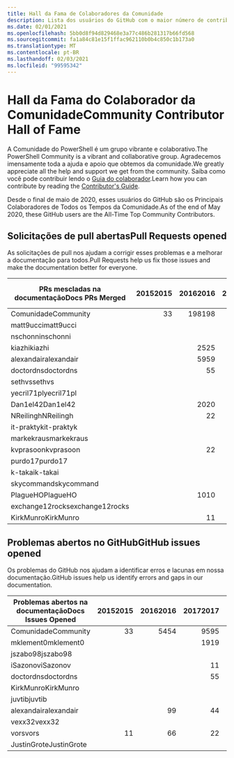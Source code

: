 ```yaml
---
title: Hall da Fama de Colaboradores da Comunidade
description: Lista dos usuários do GitHub com o maior número de contribuições para o projeto PowerShell-Doc.
ms.date: 02/01/2021
ms.openlocfilehash: 5bb0d8f94d829468e3a77c486b281317b66fd568
ms.sourcegitcommit: fa1a84c81e15f1ffac962110b0b4c850c1b173a0
ms.translationtype: MT
ms.contentlocale: pt-BR
ms.lasthandoff: 02/03/2021
ms.locfileid: "99595342"
---
```

# <a name="community-contributor-hall-of-fame"></a><span data-ttu-id="5e7eb-103">Hall da Fama do Colaborador da Comunidade</span><span class="sxs-lookup"><span data-stu-id="5e7eb-103">Community Contributor Hall of Fame</span></span>

<span data-ttu-id="5e7eb-104">A Comunidade do PowerShell é um grupo vibrante e colaborativo.</span><span class="sxs-lookup"><span data-stu-id="5e7eb-104">The PowerShell Community is a vibrant and collaborative group.</span></span> <span data-ttu-id="5e7eb-105">Agradecemos imensamente toda a ajuda e apoio que obtemos da comunidade.</span><span class="sxs-lookup"><span data-stu-id="5e7eb-105">We greatly appreciate all the help and support we get from the community.</span></span> <span data-ttu-id="5e7eb-106">Saiba como você pode contribuir lendo o [Guia do colaborador][contrib].</span><span class="sxs-lookup"><span data-stu-id="5e7eb-106">Learn how you can contribute by reading the [Contributor's Guide][contrib].</span></span>

<span data-ttu-id="5e7eb-107">Desde o final de maio de 2020, esses usuários do GitHub são os Principais Colaboradores de Todos os Tempos da Comunidade.</span><span class="sxs-lookup"><span data-stu-id="5e7eb-107">As of the end of May 2020, these GitHub users are the All-Time Top Community Contributors.</span></span>

## <a name="pull-requests-opened"></a><span data-ttu-id="5e7eb-108">Solicitações de pull abertas</span><span class="sxs-lookup"><span data-stu-id="5e7eb-108">Pull Requests opened</span></span>

<span data-ttu-id="5e7eb-109">As solicitações de pull nos ajudam a corrigir esses problemas e a melhorar a documentação para todos.</span><span class="sxs-lookup"><span data-stu-id="5e7eb-109">Pull Requests help us fix those issues and make the documentation better for everyone.</span></span>

| <span data-ttu-id="5e7eb-110">PRs mescladas na documentação</span><span class="sxs-lookup"><span data-stu-id="5e7eb-110">Docs PRs Merged</span></span> | <span data-ttu-id="5e7eb-111">2015</span><span class="sxs-lookup"><span data-stu-id="5e7eb-111">2015</span></span> | <span data-ttu-id="5e7eb-112">2016</span><span class="sxs-lookup"><span data-stu-id="5e7eb-112">2016</span></span> | <span data-ttu-id="5e7eb-113">2017</span><span class="sxs-lookup"><span data-stu-id="5e7eb-113">2017</span></span> | <span data-ttu-id="5e7eb-114">2018</span><span class="sxs-lookup"><span data-stu-id="5e7eb-114">2018</span></span> | <span data-ttu-id="5e7eb-115">2019</span><span class="sxs-lookup"><span data-stu-id="5e7eb-115">2019</span></span> | <span data-ttu-id="5e7eb-116">2020</span><span class="sxs-lookup"><span data-stu-id="5e7eb-116">2020</span></span> | <span data-ttu-id="5e7eb-117">2021</span><span class="sxs-lookup"><span data-stu-id="5e7eb-117">2021</span></span> | <span data-ttu-id="5e7eb-118">Grande Total</span><span class="sxs-lookup"><span data-stu-id="5e7eb-118">Grand Total</span></span> |
| --------------- | ---: | ---: | ---: | ---: | ---: | ---: | ---: | ----------: |
| <span data-ttu-id="5e7eb-119">Comunidade</span><span class="sxs-lookup"><span data-stu-id="5e7eb-119">Community</span></span>       |    <span data-ttu-id="5e7eb-120">3</span><span class="sxs-lookup"><span data-stu-id="5e7eb-120">3</span></span> |  <span data-ttu-id="5e7eb-121">198</span><span class="sxs-lookup"><span data-stu-id="5e7eb-121">198</span></span> |  <span data-ttu-id="5e7eb-122">448</span><span class="sxs-lookup"><span data-stu-id="5e7eb-122">448</span></span> |  <span data-ttu-id="5e7eb-123">468</span><span class="sxs-lookup"><span data-stu-id="5e7eb-123">468</span></span> |  <span data-ttu-id="5e7eb-124">322</span><span class="sxs-lookup"><span data-stu-id="5e7eb-124">322</span></span> |  <span data-ttu-id="5e7eb-125">162</span><span class="sxs-lookup"><span data-stu-id="5e7eb-125">162</span></span> |   <span data-ttu-id="5e7eb-126">14</span><span class="sxs-lookup"><span data-stu-id="5e7eb-126">14</span></span> |        <span data-ttu-id="5e7eb-127">1615</span><span class="sxs-lookup"><span data-stu-id="5e7eb-127">1615</span></span> |
| <span data-ttu-id="5e7eb-128">matt9ucci</span><span class="sxs-lookup"><span data-stu-id="5e7eb-128">matt9ucci</span></span>       |      |      |  <span data-ttu-id="5e7eb-129">157</span><span class="sxs-lookup"><span data-stu-id="5e7eb-129">157</span></span> |   <span data-ttu-id="5e7eb-130">80</span><span class="sxs-lookup"><span data-stu-id="5e7eb-130">80</span></span> |   <span data-ttu-id="5e7eb-131">30</span><span class="sxs-lookup"><span data-stu-id="5e7eb-131">30</span></span> |    <span data-ttu-id="5e7eb-132">1</span><span class="sxs-lookup"><span data-stu-id="5e7eb-132">1</span></span> |      |         <span data-ttu-id="5e7eb-133">268</span><span class="sxs-lookup"><span data-stu-id="5e7eb-133">268</span></span> |
| <span data-ttu-id="5e7eb-134">nschonni</span><span class="sxs-lookup"><span data-stu-id="5e7eb-134">nschonni</span></span>        |      |      |      |   <span data-ttu-id="5e7eb-135">14</span><span class="sxs-lookup"><span data-stu-id="5e7eb-135">14</span></span> |  <span data-ttu-id="5e7eb-136">138</span><span class="sxs-lookup"><span data-stu-id="5e7eb-136">138</span></span> |   <span data-ttu-id="5e7eb-137">10</span><span class="sxs-lookup"><span data-stu-id="5e7eb-137">10</span></span> |      |         <span data-ttu-id="5e7eb-138">162</span><span class="sxs-lookup"><span data-stu-id="5e7eb-138">162</span></span> |
| <span data-ttu-id="5e7eb-139">kiazhi</span><span class="sxs-lookup"><span data-stu-id="5e7eb-139">kiazhi</span></span>          |      |   <span data-ttu-id="5e7eb-140">25</span><span class="sxs-lookup"><span data-stu-id="5e7eb-140">25</span></span> |   <span data-ttu-id="5e7eb-141">79</span><span class="sxs-lookup"><span data-stu-id="5e7eb-141">79</span></span> |   <span data-ttu-id="5e7eb-142">12</span><span class="sxs-lookup"><span data-stu-id="5e7eb-142">12</span></span> |      |      |      |         <span data-ttu-id="5e7eb-143">116</span><span class="sxs-lookup"><span data-stu-id="5e7eb-143">116</span></span> |
| <span data-ttu-id="5e7eb-144">alexandair</span><span class="sxs-lookup"><span data-stu-id="5e7eb-144">alexandair</span></span>      |      |   <span data-ttu-id="5e7eb-145">59</span><span class="sxs-lookup"><span data-stu-id="5e7eb-145">59</span></span> |    <span data-ttu-id="5e7eb-146">8</span><span class="sxs-lookup"><span data-stu-id="5e7eb-146">8</span></span> |   <span data-ttu-id="5e7eb-147">26</span><span class="sxs-lookup"><span data-stu-id="5e7eb-147">26</span></span> |    <span data-ttu-id="5e7eb-148">2</span><span class="sxs-lookup"><span data-stu-id="5e7eb-148">2</span></span> |    <span data-ttu-id="5e7eb-149">1</span><span class="sxs-lookup"><span data-stu-id="5e7eb-149">1</span></span> |      |          <span data-ttu-id="5e7eb-150">96</span><span class="sxs-lookup"><span data-stu-id="5e7eb-150">96</span></span> |
| <span data-ttu-id="5e7eb-151">doctordns</span><span class="sxs-lookup"><span data-stu-id="5e7eb-151">doctordns</span></span>       |      |    <span data-ttu-id="5e7eb-152">5</span><span class="sxs-lookup"><span data-stu-id="5e7eb-152">5</span></span> |   <span data-ttu-id="5e7eb-153">32</span><span class="sxs-lookup"><span data-stu-id="5e7eb-153">32</span></span> |   <span data-ttu-id="5e7eb-154">20</span><span class="sxs-lookup"><span data-stu-id="5e7eb-154">20</span></span> |    <span data-ttu-id="5e7eb-155">7</span><span class="sxs-lookup"><span data-stu-id="5e7eb-155">7</span></span> |    <span data-ttu-id="5e7eb-156">9</span><span class="sxs-lookup"><span data-stu-id="5e7eb-156">9</span></span> |      |          <span data-ttu-id="5e7eb-157">73</span><span class="sxs-lookup"><span data-stu-id="5e7eb-157">73</span></span> |
| <span data-ttu-id="5e7eb-158">sethvs</span><span class="sxs-lookup"><span data-stu-id="5e7eb-158">sethvs</span></span>          |      |      |    <span data-ttu-id="5e7eb-159">1</span><span class="sxs-lookup"><span data-stu-id="5e7eb-159">1</span></span> |   <span data-ttu-id="5e7eb-160">44</span><span class="sxs-lookup"><span data-stu-id="5e7eb-160">44</span></span> |      |   <span data-ttu-id="5e7eb-161">20</span><span class="sxs-lookup"><span data-stu-id="5e7eb-161">20</span></span> |      |          <span data-ttu-id="5e7eb-162">65</span><span class="sxs-lookup"><span data-stu-id="5e7eb-162">65</span></span> |
| <span data-ttu-id="5e7eb-163">yecril71pl</span><span class="sxs-lookup"><span data-stu-id="5e7eb-163">yecril71pl</span></span>      |      |      |      |      |      |   <span data-ttu-id="5e7eb-164">21</span><span class="sxs-lookup"><span data-stu-id="5e7eb-164">21</span></span> |      |          <span data-ttu-id="5e7eb-165">21</span><span class="sxs-lookup"><span data-stu-id="5e7eb-165">21</span></span> |
| <span data-ttu-id="5e7eb-166">Dan1el42</span><span class="sxs-lookup"><span data-stu-id="5e7eb-166">Dan1el42</span></span>        |      |   <span data-ttu-id="5e7eb-167">20</span><span class="sxs-lookup"><span data-stu-id="5e7eb-167">20</span></span> |      |      |      |      |      |          <span data-ttu-id="5e7eb-168">20</span><span class="sxs-lookup"><span data-stu-id="5e7eb-168">20</span></span> |
| <span data-ttu-id="5e7eb-169">NReilingh</span><span class="sxs-lookup"><span data-stu-id="5e7eb-169">NReilingh</span></span>       |      |    <span data-ttu-id="5e7eb-170">2</span><span class="sxs-lookup"><span data-stu-id="5e7eb-170">2</span></span> |      |   <span data-ttu-id="5e7eb-171">13</span><span class="sxs-lookup"><span data-stu-id="5e7eb-171">13</span></span> |    <span data-ttu-id="5e7eb-172">3</span><span class="sxs-lookup"><span data-stu-id="5e7eb-172">3</span></span> |      |      |          <span data-ttu-id="5e7eb-173">18</span><span class="sxs-lookup"><span data-stu-id="5e7eb-173">18</span></span> |
| <span data-ttu-id="5e7eb-174">it-praktyk</span><span class="sxs-lookup"><span data-stu-id="5e7eb-174">it-praktyk</span></span>      |      |      |      |   <span data-ttu-id="5e7eb-175">16</span><span class="sxs-lookup"><span data-stu-id="5e7eb-175">16</span></span> |    <span data-ttu-id="5e7eb-176">1</span><span class="sxs-lookup"><span data-stu-id="5e7eb-176">1</span></span> |      |      |          <span data-ttu-id="5e7eb-177">17</span><span class="sxs-lookup"><span data-stu-id="5e7eb-177">17</span></span> |
| <span data-ttu-id="5e7eb-178">markekraus</span><span class="sxs-lookup"><span data-stu-id="5e7eb-178">markekraus</span></span>      |      |      |   <span data-ttu-id="5e7eb-179">11</span><span class="sxs-lookup"><span data-stu-id="5e7eb-179">11</span></span> |    <span data-ttu-id="5e7eb-180">5</span><span class="sxs-lookup"><span data-stu-id="5e7eb-180">5</span></span> |      |      |      |          <span data-ttu-id="5e7eb-181">16</span><span class="sxs-lookup"><span data-stu-id="5e7eb-181">16</span></span> |
| <span data-ttu-id="5e7eb-182">kvprasoon</span><span class="sxs-lookup"><span data-stu-id="5e7eb-182">kvprasoon</span></span>       |      |    <span data-ttu-id="5e7eb-183">2</span><span class="sxs-lookup"><span data-stu-id="5e7eb-183">2</span></span> |    <span data-ttu-id="5e7eb-184">1</span><span class="sxs-lookup"><span data-stu-id="5e7eb-184">1</span></span> |    <span data-ttu-id="5e7eb-185">7</span><span class="sxs-lookup"><span data-stu-id="5e7eb-185">7</span></span> |    <span data-ttu-id="5e7eb-186">2</span><span class="sxs-lookup"><span data-stu-id="5e7eb-186">2</span></span> |    <span data-ttu-id="5e7eb-187">2</span><span class="sxs-lookup"><span data-stu-id="5e7eb-187">2</span></span> |      |          <span data-ttu-id="5e7eb-188">14</span><span class="sxs-lookup"><span data-stu-id="5e7eb-188">14</span></span> |
| <span data-ttu-id="5e7eb-189">purdo17</span><span class="sxs-lookup"><span data-stu-id="5e7eb-189">purdo17</span></span>         |      |      |      |   <span data-ttu-id="5e7eb-190">13</span><span class="sxs-lookup"><span data-stu-id="5e7eb-190">13</span></span> |      |      |      |          <span data-ttu-id="5e7eb-191">13</span><span class="sxs-lookup"><span data-stu-id="5e7eb-191">13</span></span> |
| <span data-ttu-id="5e7eb-192">k-takai</span><span class="sxs-lookup"><span data-stu-id="5e7eb-192">k-takai</span></span>         |      |      |      |    <span data-ttu-id="5e7eb-193">5</span><span class="sxs-lookup"><span data-stu-id="5e7eb-193">5</span></span> |    <span data-ttu-id="5e7eb-194">1</span><span class="sxs-lookup"><span data-stu-id="5e7eb-194">1</span></span> |    <span data-ttu-id="5e7eb-195">7</span><span class="sxs-lookup"><span data-stu-id="5e7eb-195">7</span></span> |      |          <span data-ttu-id="5e7eb-196">13</span><span class="sxs-lookup"><span data-stu-id="5e7eb-196">13</span></span> |
| <span data-ttu-id="5e7eb-197">skycommand</span><span class="sxs-lookup"><span data-stu-id="5e7eb-197">skycommand</span></span>      |      |      |    <span data-ttu-id="5e7eb-198">1</span><span class="sxs-lookup"><span data-stu-id="5e7eb-198">1</span></span> |    <span data-ttu-id="5e7eb-199">3</span><span class="sxs-lookup"><span data-stu-id="5e7eb-199">3</span></span> |    <span data-ttu-id="5e7eb-200">3</span><span class="sxs-lookup"><span data-stu-id="5e7eb-200">3</span></span> |    <span data-ttu-id="5e7eb-201">6</span><span class="sxs-lookup"><span data-stu-id="5e7eb-201">6</span></span> |      |          <span data-ttu-id="5e7eb-202">13</span><span class="sxs-lookup"><span data-stu-id="5e7eb-202">13</span></span> |
| <span data-ttu-id="5e7eb-203">PlagueHO</span><span class="sxs-lookup"><span data-stu-id="5e7eb-203">PlagueHO</span></span>        |      |   <span data-ttu-id="5e7eb-204">10</span><span class="sxs-lookup"><span data-stu-id="5e7eb-204">10</span></span> |      |      |    <span data-ttu-id="5e7eb-205">1</span><span class="sxs-lookup"><span data-stu-id="5e7eb-205">1</span></span> |      |      |          <span data-ttu-id="5e7eb-206">11</span><span class="sxs-lookup"><span data-stu-id="5e7eb-206">11</span></span> |
| <span data-ttu-id="5e7eb-207">exchange12rocks</span><span class="sxs-lookup"><span data-stu-id="5e7eb-207">exchange12rocks</span></span> |      |      |    <span data-ttu-id="5e7eb-208">7</span><span class="sxs-lookup"><span data-stu-id="5e7eb-208">7</span></span> |    <span data-ttu-id="5e7eb-209">3</span><span class="sxs-lookup"><span data-stu-id="5e7eb-209">3</span></span> |      |      |      |          <span data-ttu-id="5e7eb-210">10</span><span class="sxs-lookup"><span data-stu-id="5e7eb-210">10</span></span> |
| <span data-ttu-id="5e7eb-211">KirkMunro</span><span class="sxs-lookup"><span data-stu-id="5e7eb-211">KirkMunro</span></span>       |      |    <span data-ttu-id="5e7eb-212">1</span><span class="sxs-lookup"><span data-stu-id="5e7eb-212">1</span></span> |    <span data-ttu-id="5e7eb-213">1</span><span class="sxs-lookup"><span data-stu-id="5e7eb-213">1</span></span> |    <span data-ttu-id="5e7eb-214">2</span><span class="sxs-lookup"><span data-stu-id="5e7eb-214">2</span></span> |    <span data-ttu-id="5e7eb-215">6</span><span class="sxs-lookup"><span data-stu-id="5e7eb-215">6</span></span> |      |      |          <span data-ttu-id="5e7eb-216">10</span><span class="sxs-lookup"><span data-stu-id="5e7eb-216">10</span></span> |

## <a name="github-issues-opened"></a><span data-ttu-id="5e7eb-217">Problemas abertos no GitHub</span><span class="sxs-lookup"><span data-stu-id="5e7eb-217">GitHub issues opened</span></span>

<span data-ttu-id="5e7eb-218">Os problemas do GitHub nos ajudam a identificar erros e lacunas em nossa documentação.</span><span class="sxs-lookup"><span data-stu-id="5e7eb-218">GitHub issues help us identify errors and gaps in our documentation.</span></span>

| <span data-ttu-id="5e7eb-219">Problemas abertos na documentação</span><span class="sxs-lookup"><span data-stu-id="5e7eb-219">Docs Issues Opened</span></span> | <span data-ttu-id="5e7eb-220">2015</span><span class="sxs-lookup"><span data-stu-id="5e7eb-220">2015</span></span> | <span data-ttu-id="5e7eb-221">2016</span><span class="sxs-lookup"><span data-stu-id="5e7eb-221">2016</span></span> | <span data-ttu-id="5e7eb-222">2017</span><span class="sxs-lookup"><span data-stu-id="5e7eb-222">2017</span></span> | <span data-ttu-id="5e7eb-223">2018</span><span class="sxs-lookup"><span data-stu-id="5e7eb-223">2018</span></span> | <span data-ttu-id="5e7eb-224">2019</span><span class="sxs-lookup"><span data-stu-id="5e7eb-224">2019</span></span> | <span data-ttu-id="5e7eb-225">2020</span><span class="sxs-lookup"><span data-stu-id="5e7eb-225">2020</span></span> | <span data-ttu-id="5e7eb-226">2021</span><span class="sxs-lookup"><span data-stu-id="5e7eb-226">2021</span></span> | <span data-ttu-id="5e7eb-227">Grande Total</span><span class="sxs-lookup"><span data-stu-id="5e7eb-227">Grand Total</span></span> |
| ------------------ | ---: | ---: | ---: | ---: | ---: | ---: | ---: | ----------: |
| <span data-ttu-id="5e7eb-228">Comunidade</span><span class="sxs-lookup"><span data-stu-id="5e7eb-228">Community</span></span>          |    <span data-ttu-id="5e7eb-229">3</span><span class="sxs-lookup"><span data-stu-id="5e7eb-229">3</span></span> |   <span data-ttu-id="5e7eb-230">54</span><span class="sxs-lookup"><span data-stu-id="5e7eb-230">54</span></span> |   <span data-ttu-id="5e7eb-231">95</span><span class="sxs-lookup"><span data-stu-id="5e7eb-231">95</span></span> |  <span data-ttu-id="5e7eb-232">213</span><span class="sxs-lookup"><span data-stu-id="5e7eb-232">213</span></span> |  <span data-ttu-id="5e7eb-233">575</span><span class="sxs-lookup"><span data-stu-id="5e7eb-233">575</span></span> |  <span data-ttu-id="5e7eb-234">584</span><span class="sxs-lookup"><span data-stu-id="5e7eb-234">584</span></span> |   <span data-ttu-id="5e7eb-235">38</span><span class="sxs-lookup"><span data-stu-id="5e7eb-235">38</span></span> |        <span data-ttu-id="5e7eb-236">1562</span><span class="sxs-lookup"><span data-stu-id="5e7eb-236">1562</span></span> |
| <span data-ttu-id="5e7eb-237">mklement0</span><span class="sxs-lookup"><span data-stu-id="5e7eb-237">mklement0</span></span>          |      |      |   <span data-ttu-id="5e7eb-238">19</span><span class="sxs-lookup"><span data-stu-id="5e7eb-238">19</span></span> |   <span data-ttu-id="5e7eb-239">60</span><span class="sxs-lookup"><span data-stu-id="5e7eb-239">60</span></span> |   <span data-ttu-id="5e7eb-240">56</span><span class="sxs-lookup"><span data-stu-id="5e7eb-240">56</span></span> |   <span data-ttu-id="5e7eb-241">61</span><span class="sxs-lookup"><span data-stu-id="5e7eb-241">61</span></span> |    <span data-ttu-id="5e7eb-242">2</span><span class="sxs-lookup"><span data-stu-id="5e7eb-242">2</span></span> |         <span data-ttu-id="5e7eb-243">198</span><span class="sxs-lookup"><span data-stu-id="5e7eb-243">198</span></span> |
| <span data-ttu-id="5e7eb-244">jszabo98</span><span class="sxs-lookup"><span data-stu-id="5e7eb-244">jszabo98</span></span>           |      |      |      |    <span data-ttu-id="5e7eb-245">2</span><span class="sxs-lookup"><span data-stu-id="5e7eb-245">2</span></span> |   <span data-ttu-id="5e7eb-246">15</span><span class="sxs-lookup"><span data-stu-id="5e7eb-246">15</span></span> |    <span data-ttu-id="5e7eb-247">6</span><span class="sxs-lookup"><span data-stu-id="5e7eb-247">6</span></span> |      |          <span data-ttu-id="5e7eb-248">23</span><span class="sxs-lookup"><span data-stu-id="5e7eb-248">23</span></span> |
| <span data-ttu-id="5e7eb-249">iSazonov</span><span class="sxs-lookup"><span data-stu-id="5e7eb-249">iSazonov</span></span>           |      |      |    <span data-ttu-id="5e7eb-250">1</span><span class="sxs-lookup"><span data-stu-id="5e7eb-250">1</span></span> |    <span data-ttu-id="5e7eb-251">4</span><span class="sxs-lookup"><span data-stu-id="5e7eb-251">4</span></span> |   <span data-ttu-id="5e7eb-252">10</span><span class="sxs-lookup"><span data-stu-id="5e7eb-252">10</span></span> |    <span data-ttu-id="5e7eb-253">8</span><span class="sxs-lookup"><span data-stu-id="5e7eb-253">8</span></span> |      |          <span data-ttu-id="5e7eb-254">23</span><span class="sxs-lookup"><span data-stu-id="5e7eb-254">23</span></span> |
| <span data-ttu-id="5e7eb-255">doctordns</span><span class="sxs-lookup"><span data-stu-id="5e7eb-255">doctordns</span></span>          |      |      |    <span data-ttu-id="5e7eb-256">5</span><span class="sxs-lookup"><span data-stu-id="5e7eb-256">5</span></span> |    <span data-ttu-id="5e7eb-257">3</span><span class="sxs-lookup"><span data-stu-id="5e7eb-257">3</span></span> |    <span data-ttu-id="5e7eb-258">5</span><span class="sxs-lookup"><span data-stu-id="5e7eb-258">5</span></span> |    <span data-ttu-id="5e7eb-259">7</span><span class="sxs-lookup"><span data-stu-id="5e7eb-259">7</span></span> |      |          <span data-ttu-id="5e7eb-260">20</span><span class="sxs-lookup"><span data-stu-id="5e7eb-260">20</span></span> |
| <span data-ttu-id="5e7eb-261">KirkMunro</span><span class="sxs-lookup"><span data-stu-id="5e7eb-261">KirkMunro</span></span>          |      |      |      |    <span data-ttu-id="5e7eb-262">7</span><span class="sxs-lookup"><span data-stu-id="5e7eb-262">7</span></span> |    <span data-ttu-id="5e7eb-263">7</span><span class="sxs-lookup"><span data-stu-id="5e7eb-263">7</span></span> |    <span data-ttu-id="5e7eb-264">1</span><span class="sxs-lookup"><span data-stu-id="5e7eb-264">1</span></span> |      |          <span data-ttu-id="5e7eb-265">15</span><span class="sxs-lookup"><span data-stu-id="5e7eb-265">15</span></span> |
| <span data-ttu-id="5e7eb-266">juvtib</span><span class="sxs-lookup"><span data-stu-id="5e7eb-266">juvtib</span></span>             |      |      |      |      |      |   <span data-ttu-id="5e7eb-267">15</span><span class="sxs-lookup"><span data-stu-id="5e7eb-267">15</span></span> |      |          <span data-ttu-id="5e7eb-268">15</span><span class="sxs-lookup"><span data-stu-id="5e7eb-268">15</span></span> |
| <span data-ttu-id="5e7eb-269">alexandair</span><span class="sxs-lookup"><span data-stu-id="5e7eb-269">alexandair</span></span>         |      |    <span data-ttu-id="5e7eb-270">9</span><span class="sxs-lookup"><span data-stu-id="5e7eb-270">9</span></span> |    <span data-ttu-id="5e7eb-271">4</span><span class="sxs-lookup"><span data-stu-id="5e7eb-271">4</span></span> |    <span data-ttu-id="5e7eb-272">2</span><span class="sxs-lookup"><span data-stu-id="5e7eb-272">2</span></span> |      |      |      |          <span data-ttu-id="5e7eb-273">15</span><span class="sxs-lookup"><span data-stu-id="5e7eb-273">15</span></span> |
| <span data-ttu-id="5e7eb-274">vexx32</span><span class="sxs-lookup"><span data-stu-id="5e7eb-274">vexx32</span></span>             |      |      |      |    <span data-ttu-id="5e7eb-275">3</span><span class="sxs-lookup"><span data-stu-id="5e7eb-275">3</span></span> |   <span data-ttu-id="5e7eb-276">11</span><span class="sxs-lookup"><span data-stu-id="5e7eb-276">11</span></span> |      |      |          <span data-ttu-id="5e7eb-277">14</span><span class="sxs-lookup"><span data-stu-id="5e7eb-277">14</span></span> |
| <span data-ttu-id="5e7eb-278">vors</span><span class="sxs-lookup"><span data-stu-id="5e7eb-278">vors</span></span>               |    <span data-ttu-id="5e7eb-279">1</span><span class="sxs-lookup"><span data-stu-id="5e7eb-279">1</span></span> |    <span data-ttu-id="5e7eb-280">6</span><span class="sxs-lookup"><span data-stu-id="5e7eb-280">6</span></span> |    <span data-ttu-id="5e7eb-281">2</span><span class="sxs-lookup"><span data-stu-id="5e7eb-281">2</span></span> |    <span data-ttu-id="5e7eb-282">1</span><span class="sxs-lookup"><span data-stu-id="5e7eb-282">1</span></span> |      |      |      |          <span data-ttu-id="5e7eb-283">10</span><span class="sxs-lookup"><span data-stu-id="5e7eb-283">10</span></span> |
| <span data-ttu-id="5e7eb-284">JustinGrote</span><span class="sxs-lookup"><span data-stu-id="5e7eb-284">JustinGrote</span></span>        |      |      |      |    <span data-ttu-id="5e7eb-285">1</span><span class="sxs-lookup"><span data-stu-id="5e7eb-285">1</span></span> |    <span data-ttu-id="5e7eb-286">3</span><span class="sxs-lookup"><span data-stu-id="5e7eb-286">3</span></span> |    <span data-ttu-id="5e7eb-287">6</span><span class="sxs-lookup"><span data-stu-id="5e7eb-287">6</span></span> |      |          <span data-ttu-id="5e7eb-288">10</span><span class="sxs-lookup"><span data-stu-id="5e7eb-288">10</span></span> |

<!-- Link references -->
[contrib]: contributing/overview.md
